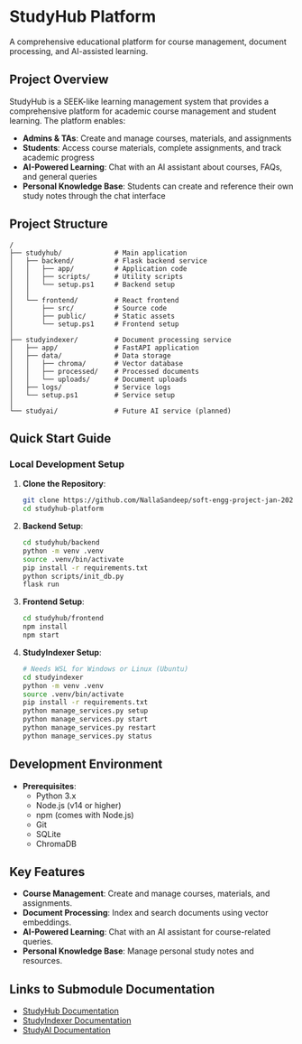 # StudyHub Platform

A comprehensive educational platform for course management, document processing, and AI-assisted learning.

## Project Overview

StudyHub is a SEEK-like learning management system that provides a comprehensive platform for academic course management and student learning. The platform enables:

- **Admins & TAs**: Create and manage courses, materials, and assignments
- **Students**: Access course materials, complete assignments, and track academic progress
- **AI-Powered Learning**: Chat with an AI assistant about courses, FAQs, and general queries
- **Personal Knowledge Base**: Students can create and reference their own study notes through the chat interface

## Project Structure

```plaintext
/
├── studyhub/             # Main application
│   ├── backend/          # Flask backend service
│   │   ├── app/          # Application code
│   │   ├── scripts/      # Utility scripts
│   │   └── setup.ps1     # Backend setup
│   │
│   └── frontend/         # React frontend
│       ├── src/          # Source code
│       ├── public/       # Static assets
│       └── setup.ps1     # Frontend setup
│
├── studyindexer/         # Document processing service
│   ├── app/              # FastAPI application
│   ├── data/             # Data storage
│   │   ├── chroma/       # Vector database
│   │   ├── processed/    # Processed documents
│   │   └── uploads/      # Document uploads
│   ├── logs/             # Service logs
│   └── setup.ps1         # Service setup
│
└── studyai/              # Future AI service (planned)
```

## Quick Start Guide

### Local Development Setup

1. **Clone the Repository**:
   ```bash
   git clone https://github.com/NallaSandeep/soft-engg-project-jan-2025-se-Jan-8.git
   cd studyhub-platform
   ```

2. **Backend Setup**:
   ```bash
   cd studyhub/backend
   python -m venv .venv
   source .venv/bin/activate
   pip install -r requirements.txt
   python scripts/init_db.py
   flask run
   ```

3. **Frontend Setup**:
   ```bash
   cd studyhub/frontend
   npm install
   npm start
   ```

4. **StudyIndexer Setup**:
   ```bash
   # Needs WSL for Windows or Linux (Ubuntu)
   cd studyindexer
   python -m venv .venv
   source .venv/bin/activate
   pip install -r requirements.txt
   python manage_services.py setup
   python manage_services.py start
   python manage_services.py restart
   python manage_services.py status
   ```

## Development Environment

- **Prerequisites**:
  - Python 3.x
  - Node.js (v14 or higher)
  - npm (comes with Node.js)
  - Git
  - SQLite
  - ChromaDB

## Key Features

- **Course Management**: Create and manage courses, materials, and assignments.
- **Document Processing**: Index and search documents using vector embeddings.
- **AI-Powered Learning**: Chat with an AI assistant for course-related queries.
- **Personal Knowledge Base**: Manage personal study notes and resources.

## Links to Submodule Documentation

- [StudyHub Documentation](studyhub/README.md)
- [StudyIndexer Documentation](studyindexer/README.md)
- [StudyAI Documentation](studyai/README.md)

